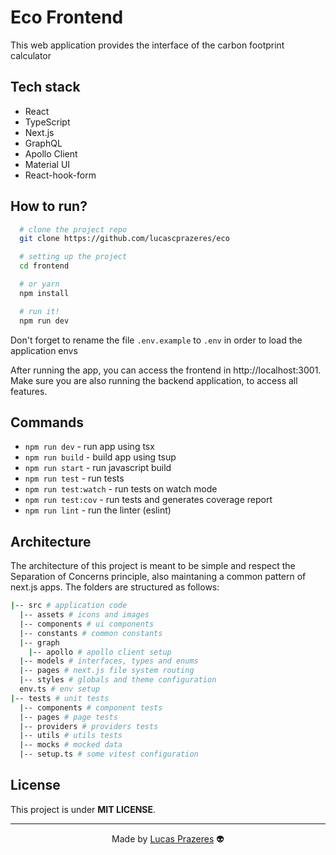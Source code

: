 # Eco Frontend

This web application provides the interface of the carbon footprint calculator

## Tech stack

- React
- TypeScript
- Next.js
- GraphQL
- Apollo Client
- Material UI
- React-hook-form

## How to run?

```bash
  # clone the project repo
  git clone https://github.com/lucascprazeres/eco

  # setting up the project
  cd frontend

  # or yarn
  npm install

  # run it!
  npm run dev
```

Don't forget to rename the file `.env.example` to `.env` in order to load the application envs

After running the app, you can access the frontend in http://localhost:3001. Make sure you are also running the backend application, to access all features.

## Commands

- `npm run dev` - run app using tsx
- `npm run build` - build app using tsup
- `npm run start` - run javascript build
- `npm run test` - run tests
- `npm run test:watch` - run tests on watch mode
- `npm run test:cov` - run tests and generates coverage report
- `npm run lint` - run the linter (eslint)

## Architecture

The architecture of this project is meant to be simple and respect the Separation of Concerns principle, also maintaning a common pattern of next.js apps. The folders are structured as follows:

```bash
|-- src # application code
  |-- assets # icons and images
  |-- components # ui components
  |-- constants # common constants
  |-- graph
    |-- apollo # apollo client setup
  |-- models # interfaces, types and enums
  |-- pages # next.js file system routing
  |-- styles # globals and theme configuration
  env.ts # env setup
|-- tests # unit tests
  |-- components # component tests
  |-- pages # page tests
  |-- providers # providers tests
  |-- utils # utils tests
  |-- mocks # mocked data
  |-- setup.ts # some vitest configuration
```

## License

This project is under **MIT LICENSE**.

---

<div align=center>
  Made by <a href="https://www.linkedin.com/in/lucas-prazeres/">Lucas Prazeres</a> 👽
</div>

